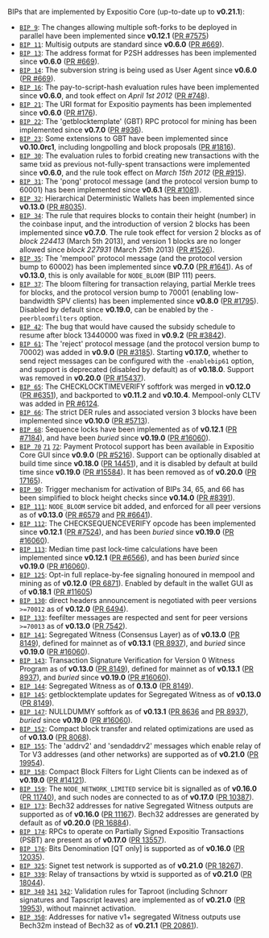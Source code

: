 BIPs that are implemented by Expositio Core (up-to-date up to **v0.21.1**):

* [`BIP 9`](https://github.com/expositio/bips/blob/master/bip-0009.mediawiki): The changes allowing multiple soft-forks to be deployed in parallel have been implemented since **v0.12.1**  ([PR #7575](https://github.com/expositio/expositio/pull/7575))
* [`BIP 11`](https://github.com/expositio/bips/blob/master/bip-0011.mediawiki): Multisig outputs are standard since **v0.6.0** ([PR #669](https://github.com/expositio/expositio/pull/669)).
* [`BIP 13`](https://github.com/expositio/bips/blob/master/bip-0013.mediawiki): The address format for P2SH addresses has been implemented since **v0.6.0** ([PR #669](https://github.com/expositio/expositio/pull/669)).
* [`BIP 14`](https://github.com/expositio/bips/blob/master/bip-0014.mediawiki): The subversion string is being used as User Agent since **v0.6.0** ([PR #669](https://github.com/expositio/expositio/pull/669)).
* [`BIP 16`](https://github.com/expositio/bips/blob/master/bip-0016.mediawiki): The pay-to-script-hash evaluation rules have been implemented since **v0.6.0**, and took effect on *April 1st 2012* ([PR #748](https://github.com/expositio/expositio/pull/748)).
* [`BIP 21`](https://github.com/expositio/bips/blob/master/bip-0021.mediawiki): The URI format for Expositio payments has been implemented since **v0.6.0** ([PR #176](https://github.com/expositio/expositio/pull/176)).
* [`BIP 22`](https://github.com/expositio/bips/blob/master/bip-0022.mediawiki): The 'getblocktemplate' (GBT) RPC protocol for mining has been implemented since **v0.7.0** ([PR #936](https://github.com/expositio/expositio/pull/936)).
* [`BIP 23`](https://github.com/expositio/bips/blob/master/bip-0023.mediawiki): Some extensions to GBT have been implemented since **v0.10.0rc1**, including longpolling and block proposals ([PR #1816](https://github.com/expositio/expositio/pull/1816)).
* [`BIP 30`](https://github.com/expositio/bips/blob/master/bip-0030.mediawiki): The evaluation rules to forbid creating new transactions with the same txid as previous not-fully-spent transactions were implemented since **v0.6.0**, and the rule took effect on *March 15th 2012* ([PR #915](https://github.com/expositio/expositio/pull/915)).
* [`BIP 31`](https://github.com/expositio/bips/blob/master/bip-0031.mediawiki): The 'pong' protocol message (and the protocol version bump to 60001) has been implemented since **v0.6.1** ([PR #1081](https://github.com/expositio/expositio/pull/1081)).
* [`BIP 32`](https://github.com/expositio/bips/blob/master/bip-0032.mediawiki): Hierarchical Deterministic Wallets has been implemented since **v0.13.0** ([PR #8035](https://github.com/expositio/expositio/pull/8035)).
* [`BIP 34`](https://github.com/expositio/bips/blob/master/bip-0034.mediawiki): The rule that requires blocks to contain their height (number) in the coinbase input, and the introduction of version 2 blocks has been implemented since **v0.7.0**. The rule took effect for version 2 blocks as of *block 224413* (March 5th 2013), and version 1 blocks are no longer allowed since *block 227931* (March 25th 2013) ([PR #1526](https://github.com/expositio/expositio/pull/1526)).
* [`BIP 35`](https://github.com/expositio/bips/blob/master/bip-0035.mediawiki): The 'mempool' protocol message (and the protocol version bump to 60002) has been implemented since **v0.7.0** ([PR #1641](https://github.com/expositio/expositio/pull/1641)). As of **v0.13.0**, this is only available for `NODE_BLOOM` (BIP 111) peers.
* [`BIP 37`](https://github.com/expositio/bips/blob/master/bip-0037.mediawiki): The bloom filtering for transaction relaying, partial Merkle trees for blocks, and the protocol version bump to 70001 (enabling low-bandwidth SPV clients) has been implemented since **v0.8.0** ([PR #1795](https://github.com/expositio/expositio/pull/1795)). Disabled by default since **v0.19.0**, can be enabled by the `-peerbloomfilters` option.
* [`BIP 42`](https://github.com/expositio/bips/blob/master/bip-0042.mediawiki): The bug that would have caused the subsidy schedule to resume after block 13440000 was fixed in **v0.9.2** ([PR #3842](https://github.com/expositio/expositio/pull/3842)).
* [`BIP 61`](https://github.com/expositio/bips/blob/master/bip-0061.mediawiki): The 'reject' protocol message (and the protocol version bump to 70002) was added in **v0.9.0** ([PR #3185](https://github.com/expositio/expositio/pull/3185)). Starting **v0.17.0**, whether to send reject messages can be configured with the `-enablebip61` option, and support is deprecated (disabled by default) as of **v0.18.0**. Support was removed in **v0.20.0** ([PR #15437](https://github.com/expositio/expositio/pull/15437)).
* [`BIP 65`](https://github.com/expositio/bips/blob/master/bip-0065.mediawiki): The CHECKLOCKTIMEVERIFY softfork was merged in **v0.12.0** ([PR #6351](https://github.com/expositio/expositio/pull/6351)), and backported to **v0.11.2** and **v0.10.4**. Mempool-only CLTV was added in [PR #6124](https://github.com/expositio/expositio/pull/6124).
* [`BIP 66`](https://github.com/expositio/bips/blob/master/bip-0066.mediawiki): The strict DER rules and associated version 3 blocks have been implemented since **v0.10.0** ([PR #5713](https://github.com/expositio/expositio/pull/5713)).
* [`BIP 68`](https://github.com/expositio/bips/blob/master/bip-0068.mediawiki): Sequence locks have been implemented as of **v0.12.1**  ([PR #7184](https://github.com/expositio/expositio/pull/7184)), and have been *buried* since **v0.19.0** ([PR #16060](https://github.com/expositio/expositio/pull/16060)).
* [`BIP 70`](https://github.com/expositio/bips/blob/master/bip-0070.mediawiki) [`71`](https://github.com/expositio/bips/blob/master/bip-0071.mediawiki) [`72`](https://github.com/expositio/bips/blob/master/bip-0072.mediawiki):
  Payment Protocol support has been available in Expositio Core GUI since **v0.9.0** ([PR #5216](https://github.com/expositio/expositio/pull/5216)).
  Support can be optionally disabled at build time since **v0.18.0** ([PR 14451](https://github.com/expositio/expositio/pull/14451)),
  and it is disabled by default at build time since **v0.19.0** ([PR #15584](https://github.com/expositio/expositio/pull/15584)).
  It has been removed as of **v0.20.0** ([PR 17165](https://github.com/expositio/expositio/pull/17165)).
* [`BIP 90`](https://github.com/expositio/bips/blob/master/bip-0090.mediawiki): Trigger mechanism for activation of BIPs 34, 65, and 66 has been simplified to block height checks since **v0.14.0** ([PR #8391](https://github.com/expositio/expositio/pull/8391)).
* [`BIP 111`](https://github.com/expositio/bips/blob/master/bip-0111.mediawiki): `NODE_BLOOM` service bit added, and enforced for all peer versions as of **v0.13.0** ([PR #6579](https://github.com/expositio/expositio/pull/6579) and [PR #6641](https://github.com/expositio/expositio/pull/6641)).
* [`BIP 112`](https://github.com/expositio/bips/blob/master/bip-0112.mediawiki): The CHECKSEQUENCEVERIFY opcode has been implemented since **v0.12.1** ([PR #7524](https://github.com/expositio/expositio/pull/7524)), and has been *buried* since **v0.19.0** ([PR #16060](https://github.com/expositio/expositio/pull/16060)).
* [`BIP 113`](https://github.com/expositio/bips/blob/master/bip-0113.mediawiki): Median time past lock-time calculations have been implemented since **v0.12.1** ([PR #6566](https://github.com/expositio/expositio/pull/6566)), and has been *buried* since **v0.19.0** ([PR #16060](https://github.com/expositio/expositio/pull/16060)).
* [`BIP 125`](https://github.com/expositio/bips/blob/master/bip-0125.mediawiki): Opt-in full replace-by-fee signaling honoured in mempool and mining as of **v0.12.0** ([PR 6871](https://github.com/expositio/expositio/pull/6871)). Enabled by default in the wallet GUI as of **v0.18.1** ([PR #11605](https://github.com/expositio/expositio/pull/11605))
* [`BIP 130`](https://github.com/expositio/bips/blob/master/bip-0130.mediawiki): direct headers announcement is negotiated with peer versions `>=70012` as of **v0.12.0** ([PR 6494](https://github.com/expositio/expositio/pull/6494)).
* [`BIP 133`](https://github.com/expositio/bips/blob/master/bip-0133.mediawiki): feefilter messages are respected and sent for peer versions `>=70013` as of **v0.13.0** ([PR 7542](https://github.com/expositio/expositio/pull/7542)).
* [`BIP 141`](https://github.com/expositio/bips/blob/master/bip-0141.mediawiki): Segregated Witness (Consensus Layer) as of **v0.13.0** ([PR 8149](https://github.com/expositio/expositio/pull/8149)), defined for mainnet as of **v0.13.1** ([PR 8937](https://github.com/expositio/expositio/pull/8937)), and *buried* since **v0.19.0** ([PR #16060](https://github.com/expositio/expositio/pull/16060)).
* [`BIP 143`](https://github.com/expositio/bips/blob/master/bip-0143.mediawiki): Transaction Signature Verification for Version 0 Witness Program as of **v0.13.0** ([PR 8149](https://github.com/expositio/expositio/pull/8149)), defined for mainnet as of **v0.13.1** ([PR 8937](https://github.com/expositio/expositio/pull/8937)), and *buried* since **v0.19.0** ([PR #16060](https://github.com/expositio/expositio/pull/16060)).
* [`BIP 144`](https://github.com/expositio/bips/blob/master/bip-0144.mediawiki): Segregated Witness as of **0.13.0** ([PR 8149](https://github.com/expositio/expositio/pull/8149)).
* [`BIP 145`](https://github.com/expositio/bips/blob/master/bip-0145.mediawiki): getblocktemplate updates for Segregated Witness as of **v0.13.0** ([PR 8149](https://github.com/expositio/expositio/pull/8149)).
* [`BIP 147`](https://github.com/expositio/bips/blob/master/bip-0147.mediawiki): NULLDUMMY softfork as of **v0.13.1** ([PR 8636](https://github.com/expositio/expositio/pull/8636) and [PR 8937](https://github.com/expositio/expositio/pull/8937)), *buried* since **v0.19.0** ([PR #16060](https://github.com/expositio/expositio/pull/16060)).
* [`BIP 152`](https://github.com/expositio/bips/blob/master/bip-0152.mediawiki): Compact block transfer and related optimizations are used as of **v0.13.0** ([PR 8068](https://github.com/expositio/expositio/pull/8068)).
* [`BIP 155`](https://github.com/expositio/bips/blob/master/bip-0155.mediawiki): The 'addrv2' and 'sendaddrv2' messages which enable relay of Tor V3 addresses (and other networks) are supported as of **v0.21.0** ([PR 19954](https://github.com/expositio/expositio/pull/19954)).
* [`BIP 158`](https://github.com/expositio/bips/blob/master/bip-0158.mediawiki): Compact Block Filters for Light Clients can be indexed as of **v0.19.0** ([PR #14121](https://github.com/expositio/expositio/pull/14121)).
* [`BIP 159`](https://github.com/expositio/bips/blob/master/bip-0159.mediawiki): The `NODE_NETWORK_LIMITED` service bit is signalled as of **v0.16.0** ([PR 11740](https://github.com/expositio/expositio/pull/11740)), and such nodes are connected to as of **v0.17.0** ([PR 10387](https://github.com/expositio/expositio/pull/10387)).
* [`BIP 173`](https://github.com/expositio/bips/blob/master/bip-0173.mediawiki): Bech32 addresses for native Segregated Witness outputs are supported as of **v0.16.0** ([PR 11167](https://github.com/expositio/expositio/pull/11167)). Bech32 addresses are generated by default as of **v0.20.0** ([PR 16884](https://github.com/expositio/expositio/pull/16884)).
* [`BIP 174`](https://github.com/expositio/bips/blob/master/bip-0174.mediawiki): RPCs to operate on Partially Signed Expositio Transactions (PSBT) are present as of **v0.17.0** ([PR 13557](https://github.com/expositio/expositio/pull/13557)).
* [`BIP 176`](https://github.com/expositio/bips/blob/master/bip-0176.mediawiki): Bits Denomination [QT only] is supported as of **v0.16.0** ([PR 12035](https://github.com/expositio/expositio/pull/12035)).
* [`BIP 325`](https://github.com/expositio/bips/blob/master/bip-0325.mediawiki): Signet test network is supported as of **v0.21.0** ([PR 18267](https://github.com/expositio/expositio/pull/18267)).
* [`BIP 339`](https://github.com/expositio/bips/blob/master/bip-0339.mediawiki): Relay of transactions by wtxid is supported as of **v0.21.0** ([PR 18044](https://github.com/expositio/expositio/pull/18044)).
* [`BIP 340`](https://github.com/expositio/bips/blob/master/bip-0340.mediawiki) [`341`](https://github.com/expositio/bips/blob/master/bip-0341.mediawiki) [`342`](https://github.com/expositio/bips/blob/master/bip-0342.mediawiki): Validation rules for Taproot (including Schnorr signatures and Tapscript leaves) are implemented as of **v0.21.0** ([PR 19953](https://github.com/expositio/expositio/pull/19953)), without mainnet activation.
* [`BIP 350`](https://github.com/expositio/bips/blob/master/bip-0350.mediawiki): Addresses for native v1+ segregated Witness outputs use Bech32m instead of Bech32 as of **v0.21.1** ([PR 20861](https://github.com/expositio/expositio/pull/20861)).
